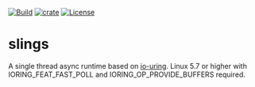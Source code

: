 [![Build](https://github.com/cssivision/slings/workflows/build/badge.svg)](
https://github.com/cssivision/slings/actions)
[![crate](https://img.shields.io/crates/v/mtunnel.svg)](https://crates.io/crates/slings)
[![License](http://img.shields.io/badge/license-mit-blue.svg)](https://github.com/cssivision/slings/blob/master/LICENSE)

# slings
A single thread async runtime based on [io-uring](https://kernel.dk/io_uring.pdf). Linux 5.7 or higher with IORING_FEAT_FAST_POLL and IORING_OP_PROVIDE_BUFFERS required.
